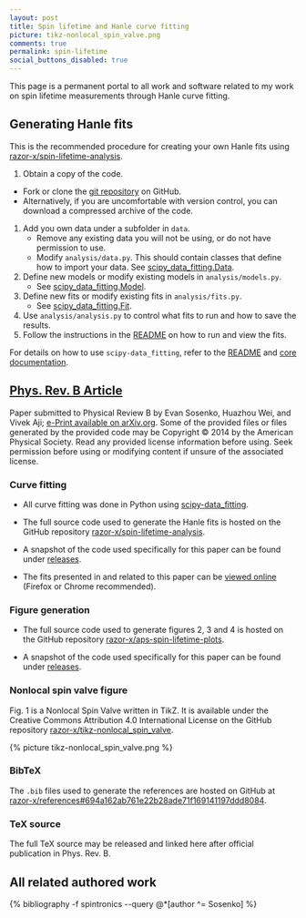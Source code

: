 ```yaml
---
layout: post
title: Spin lifetime and Hanle curve fitting
picture: tikz-nonlocal_spin_valve.png
comments: true
permalink: spin-lifetime
social_buttons_disabled: true
---
```


This page is a permanent portal to all work and software
related to my work on spin lifetime measurements through Hanle curve fitting.

## Generating Hanle fits

This is the recommended procedure for creating your own Hanle fits
using [razor-x/spin-lifetime-analysis][spin-lifetime-analysis].

1. Obtain a copy of the code.
  - Fork or clone the [git repository][spin-lifetime-analysis] on GitHub.
  - Alternatively, if you are uncomfortable with version control,
    you can download a compressed archive of the code.
1. Add you own data under a subfolder in `data`.
   - Remove any existing data you will not be using,
     or do not have permission to use.
   - Modify `analysis/data.py`.
     This should contain classes that define how to import your data.
     See [scipy_data_fitting.Data][scipy-data_fitting:docs:data].
1. Define new models or modify existing models in `analysis/models.py`.
   - See [scipy_data_fitting.Model][scipy-data_fitting:docs:model].
1. Define new fits or modify existing fits in `analysis/fits.py`.
   - See [scipy_data_fitting.Fit][scipy-data_fitting:docs:fit].
1. Use `analysis/analysis.py` to control what fits to run and how to save the results.
1. Follow the instructions in the [README][spin-lifetime-analysis] on how to run and view the fits.

For details on how to use `scipy-data_fitting`, refer to the
[README][scipy-data_fitting] and [core documentation][scipy-data_fitting:docs].

## <a href="http://arxiv.org/abs/1404.3211" title="e-print available on the arXiv." class="fi-page-copy"> Phys. Rev. B Article</a>

Paper submitted to Physical Review B by Evan Sosenko, Huazhou Wei, and Vivek Aji;
[e-Print available on arXiv.org](http://arxiv.org/abs/1404.3211).
Some of the provided files or files generated by the provided code may be
Copyright © 2014 by the American Physical Society.
Read any provided license information before using.
Seek permission before using or modifying content
if unsure of the associated license.

### Curve fitting

- All curve fitting was done in Python using
  [scipy-data_fitting][scipy-data_fitting].

- The full source code used to generate the Hanle fits
  is hosted on the GitHub repository
  [razor-x/spin-lifetime-analysis][spin-lifetime-analysis].

- A snapshot of the code used specifically for this paper can be found under
  [releases][spin-lifetime-analysis:releases].

- The fits presented in and related to this paper can be
  [viewed online][fitalyzer:spin-lifetime:1] (Firefox or Chrome recommended).

### Figure generation

- The full source code used to generate figures 2, 3 and 4
  is hosted on the GitHub repository
  [razor-x/aps-spin-lifetime-plots][aps-spin-lifetime-plots].

- A snapshot of the code used specifically for this paper can be found under
  [releases][spin-lifetime-analysis:releases].

### Nonlocal spin valve figure

Fig. 1 is a Nonlocal Spin Valve written in TikZ.
It is available under the
Creative Commons Attribution 4.0 International License
on the GitHub repository
[razor-x/tikz-nonlocal_spin_valve](https://github.com/razor-x/tikz-nonlocal_spin_valve).

{% picture tikz-nonlocal_spin_valve.png %}

### BibTeX

The `.bib` files used to generate the references are hosted on GitHub at
[razor-x/references#694a162ab761e22b28ade71f169141197ddd8084][references:aps].

### TeX source

The full TeX source may be released and linked here after official publication in Phys. Rev. B.

## All related authored work

{% bibliography -f spintronics --query @*[author ^= Sosenko] %}

[aps-spin-lifetime-plots]: https://github.com/razor-x/aps-spin-lifetime-plots
[aps-spin-lifetime-plots:releases]: https://github.com/razor-x/aps-spin-lifetime-plots/releases
[fitalyzer]: https://github.com/razor-x/
[fitalyzer:spin-lifetime:1]: http://io.evansosenko.com/fitalyzer/?firebase=spin-lifetime&set=-JKBzs0OL0DzzEimfcuq
[references:aps]: https://github.com/razor-x/references/tree/694a162ab761e22b28ade71f169141197ddd8084
[scipy-data_fitting]: https://github.com/razor-x/scipy-data_fitting
[scipy-data_fitting:docs]: https://pythonhosted.org/scipy-data_fitting/
[scipy-data_fitting:docs:data]: https://pythonhosted.org/scipy-data_fitting/#scipy_data_fitting.Data
[scipy-data_fitting:docs:model]: https://pythonhosted.org/scipy-data_fitting/#scipy_data_fitting.Model
[scipy-data_fitting:docs:fit]: https://pythonhosted.org/scipy-data_fitting/#scipy_data_fitting.Fit
[spin-lifetime-analysis]: https://github.com/razor-x/spin-lifetime-analysis
[spin-lifetime-analysis:releases]: https://github.com/razor-x/spin-lifetime-analysis/releases
